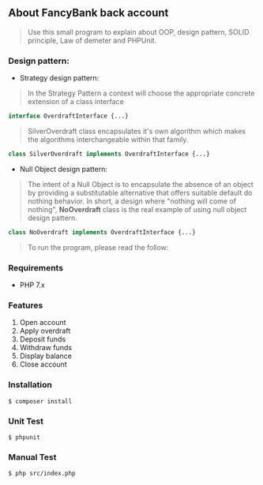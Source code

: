 ## About FancyBank back account
> Use this small program to explain about OOP, design pattern, SOLID principle, Law of demeter and PHPUnit.

### Design pattern:
* Strategy design pattern:
> In the Strategy Pattern a context will choose the appropriate concrete extension of a class interface

```php
interface OverdraftInterface {...}
```

> SilverOverdraft class encapsulates it's own algorithm which 
makes the algorithms interchangeable within that family.  
```php
class SilverOverdraft implements OverdraftInterface {...}
```
* Null Object design pattern:
> The intent of a Null Object is to encapsulate the absence of an object by providing a substitutable alternative that offers suitable default do nothing behavior. In short, a design where "nothing will come of nothing", **NoOverdraft** class is the real example of using null object design pattern. 

```php
class NoOverdraft implements OverdraftInterface {...}
```


> To run the program, please read the follow:
### Requirements
* PHP 7.x

### Features
1. Open account
2. Apply overdraft
3. Deposit funds
4. Withdraw funds
5. Display balance
6. Close account


### Installation
```
$ composer install
```

### Unit Test
```
$ phpunit
```

### Manual Test
```
$ php src/index.php
```
